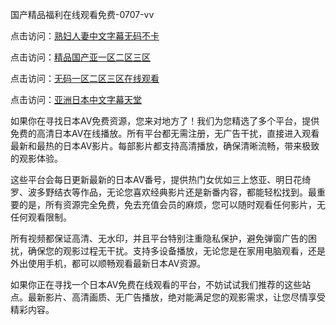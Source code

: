 
国产精品福利在线观看免费-0707-vv


点击访问：<a href="https://bered.pages.dev/">熟妇人妻中文字幕无码不卡</a>

点击访问：<a href="https://rtj-3zo.pages.dev/">精品国产亚一区二区三区</a>

点击访问：<a href="https://tfda.pages.dev/">无码一区二区三区在线观看</a>

点击访问：<a href="https://bsdf-5f5.pages.dev/">亚洲日本中文字幕天堂</a>

如果你在寻找日本AV免费资源，您来对地方了！我们为您精选了多个平台，提供免费的高清日本AV在线播放。所有平台都无需注册，无广告干扰，直接进入观看最新和最热的日本AV影片。每部影片都支持高清播放，确保清晰流畅，带来极致的观影体验。

这些平台会每日更新最新的日本AV番号，提供热门女优如三上悠亚、明日花绮罗、波多野结衣等作品，无论您喜欢经典影片还是新番内容，都能轻松找到。最重要的是，所有资源完全免费，免去充值会员的麻烦，您可以随时观看任何影片，无任何观看限制。

所有视频都保证高清、无水印，并且平台特别注重隐私保护，避免弹窗广告的困扰，确保您的观影过程无干扰。支持多设备播放，无论您是在家用电脑观看，还是外出使用手机，都可以顺畅观看最新日本AV资源。

如果你正在寻找一个日本AV免费在线观看的平台，不妨试试我们推荐的这些站点。最新影片、高清画质、无广告播放，绝对能满足您的观影需求，让您尽情享受精彩内容。
<span style="display:none;">[Canonical link](https://github.com/vv20250707/vv07 ）</span>
